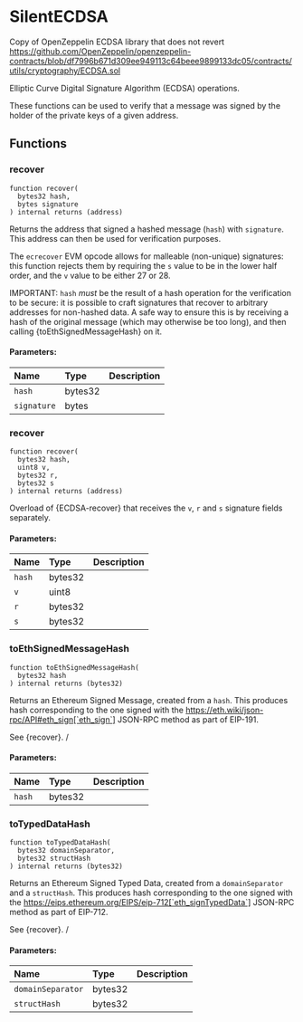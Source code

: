 # SilentECDSA



Copy of OpenZeppelin ECDSA library that does not revert
https://github.com/OpenZeppelin/openzeppelin-contracts/blob/df7996b671d309ee949113c64beee9899133dc05/contracts/utils/cryptography/ECDSA.sol

Elliptic Curve Digital Signature Algorithm (ECDSA) operations.

These functions can be used to verify that a message was signed by the holder
of the private keys of a given address.

## Functions
### recover
```solidity
function recover(
  bytes32 hash,
  bytes signature
) internal returns (address)
```

Returns the address that signed a hashed message (`hash`) with
`signature`. This address can then be used for verification purposes.

The `ecrecover` EVM opcode allows for malleable (non-unique) signatures:
this function rejects them by requiring the `s` value to be in the lower
half order, and the `v` value to be either 27 or 28.

IMPORTANT: `hash` _must_ be the result of a hash operation for the
verification to be secure: it is possible to craft signatures that
recover to arbitrary addresses for non-hashed data. A safe way to ensure
this is by receiving a hash of the original message (which may otherwise
be too long), and then calling {toEthSignedMessageHash} on it.
#### Parameters:
| Name | Type | Description                                                          |
| :--- | :--- | :------------------------------------------------------------------- |
|`hash` | bytes32 | 
|`signature` | bytes | 


### recover
```solidity
function recover(
  bytes32 hash,
  uint8 v,
  bytes32 r,
  bytes32 s
) internal returns (address)
```

Overload of {ECDSA-recover} that receives the `v`,
`r` and `s` signature fields separately.
#### Parameters:
| Name | Type | Description                                                          |
| :--- | :--- | :------------------------------------------------------------------- |
|`hash` | bytes32 | 
|`v` | uint8 | 
|`r` | bytes32 | 
|`s` | bytes32 | 


### toEthSignedMessageHash
```solidity
function toEthSignedMessageHash(
  bytes32 hash
) internal returns (bytes32)
```

Returns an Ethereum Signed Message, created from a `hash`. This
produces hash corresponding to the one signed with the
https://eth.wiki/json-rpc/API#eth_sign[`eth_sign`]
JSON-RPC method as part of EIP-191.

See {recover}.
/
#### Parameters:
| Name | Type | Description                                                          |
| :--- | :--- | :------------------------------------------------------------------- |
|`hash` | bytes32 | 


### toTypedDataHash
```solidity
function toTypedDataHash(
  bytes32 domainSeparator,
  bytes32 structHash
) internal returns (bytes32)
```

Returns an Ethereum Signed Typed Data, created from a
`domainSeparator` and a `structHash`. This produces hash corresponding
to the one signed with the
https://eips.ethereum.org/EIPS/eip-712[`eth_signTypedData`]
JSON-RPC method as part of EIP-712.

See {recover}.
/
#### Parameters:
| Name | Type | Description                                                          |
| :--- | :--- | :------------------------------------------------------------------- |
|`domainSeparator` | bytes32 | 
|`structHash` | bytes32 | 


